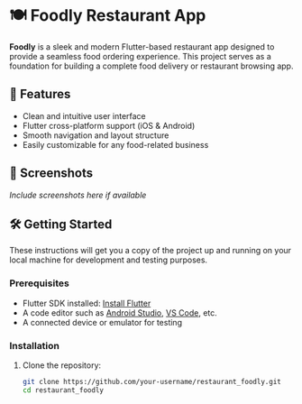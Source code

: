 # 🍽️ Foodly Restaurant App

**Foodly** is a sleek and modern Flutter-based restaurant app designed to provide a seamless food ordering experience. This project serves as a foundation for building a complete food delivery or restaurant browsing app.

## 🚀 Features

- Clean and intuitive user interface
- Flutter cross-platform support (iOS & Android)
- Smooth navigation and layout structure
- Easily customizable for any food-related business

## 📱 Screenshots

*Include screenshots here if available*

## 🛠️ Getting Started

These instructions will get you a copy of the project up and running on your local machine for development and testing purposes.

### Prerequisites

- Flutter SDK installed: [Install Flutter](https://docs.flutter.dev/get-started/install)
- A code editor such as [Android Studio](https://developer.android.com/studio), [VS Code](https://code.visualstudio.com/), etc.
- A connected device or emulator for testing

### Installation

1. Clone the repository:

   ```bash
   git clone https://github.com/your-username/restaurant_foodly.git
   cd restaurant_foodly
